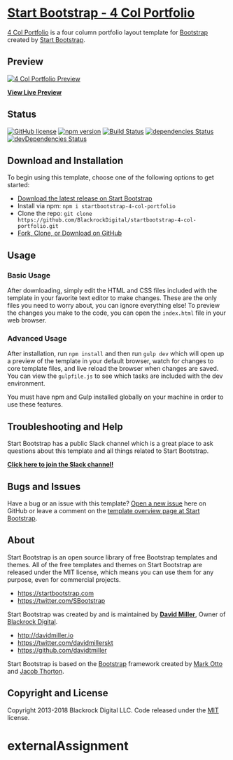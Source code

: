 # [Start Bootstrap - 4 Col Portfolio](https://startbootstrap.com/template-overviews/4-col-portfolio/)

[4 Col Portfolio](https://startbootstrap.com/template-overviews/4-col-portfolio/) is a four column portfolio layout template for [Bootstrap](http://getbootstrap.com/) created by [Start Bootstrap](https://startbootstrap.com/).

## Preview

[![4 Col Portfolio Preview](https://startbootstrap.com/assets/img/templates/4-col-portfolio.jpg)](https://blackrockdigital.github.io/startbootstrap-4-col-portfolio/)

**[View Live Preview](https://blackrockdigital.github.io/startbootstrap-4-col-portfolio/)**

## Status

[![GitHub license](https://img.shields.io/badge/license-MIT-blue.svg)](https://raw.githubusercontent.com/BlackrockDigital/startbootstrap-4-col-portfolio/master/LICENSE)
[![npm version](https://img.shields.io/npm/v/startbootstrap-4-col-portfolio.svg)](https://www.npmjs.com/package/startbootstrap-4-col-portfolio)
[![Build Status](https://travis-ci.org/BlackrockDigital/startbootstrap-4-col-portfolio.svg?branch=master)](https://travis-ci.org/BlackrockDigital/startbootstrap-4-col-portfolio)
[![dependencies Status](https://david-dm.org/BlackrockDigital/startbootstrap-4-col-portfolio/status.svg)](https://david-dm.org/BlackrockDigital/startbootstrap-4-col-portfolio)
[![devDependencies Status](https://david-dm.org/BlackrockDigital/startbootstrap-4-col-portfolio/dev-status.svg)](https://david-dm.org/BlackrockDigital/startbootstrap-4-col-portfolio?type=dev)

## Download and Installation

To begin using this template, choose one of the following options to get started:
* [Download the latest release on Start Bootstrap](https://startbootstrap.com/template-overviews/4-col-portfolio/)
* Install via npm: `npm i startbootstrap-4-col-portfolio`
* Clone the repo: `git clone https://github.com/BlackrockDigital/startbootstrap-4-col-portfolio.git`
* [Fork, Clone, or Download on GitHub](https://github.com/BlackrockDigital/startbootstrap-4-col-portfolio)

## Usage

### Basic Usage

After downloading, simply edit the HTML and CSS files included with the template in your favorite text editor to make changes. These are the only files you need to worry about, you can ignore everything else! To preview the changes you make to the code, you can open the `index.html` file in your web browser.

### Advanced Usage

After installation, run `npm install` and then run `gulp dev` which will open up a preview of the template in your default browser, watch for changes to core template files, and live reload the browser when changes are saved. You can view the `gulpfile.js` to see which tasks are included with the dev environment.

You must have npm and Gulp installed globally on your machine in order to use these features.

## Troubleshooting and Help

Start Bootstrap has a public Slack channel which is a great place to ask questions about this template and all things related to Start Bootstrap.

**[Click here to join the Slack channel!](https://startbootstrap-slack.herokuapp.com/)**

## Bugs and Issues

Have a bug or an issue with this template? [Open a new issue](https://github.com/BlackrockDigital/startbootstrap-4-col-portfolio/issues) here on GitHub or leave a comment on the [template overview page at Start Bootstrap](http://startbootstrap.com/template-overviews/4-col-portfolio/).

## About

Start Bootstrap is an open source library of free Bootstrap templates and themes. All of the free templates and themes on Start Bootstrap are released under the MIT license, which means you can use them for any purpose, even for commercial projects.

* https://startbootstrap.com
* https://twitter.com/SBootstrap

Start Bootstrap was created by and is maintained by **[David Miller](http://davidmiller.io/)**, Owner of [Blackrock Digital](http://blackrockdigital.io/).

* http://davidmiller.io
* https://twitter.com/davidmillerskt
* https://github.com/davidtmiller

Start Bootstrap is based on the [Bootstrap](http://getbootstrap.com/) framework created by [Mark Otto](https://twitter.com/mdo) and [Jacob Thorton](https://twitter.com/fat).

## Copyright and License

Copyright 2013-2018 Blackrock Digital LLC. Code released under the [MIT](https://github.com/BlackrockDigital/startbootstrap-4-col-portfolio/blob/gh-pages/LICENSE) license.
# externalAssignment
